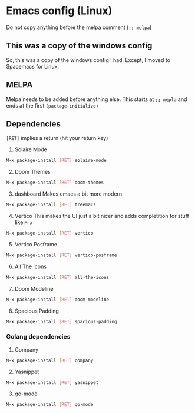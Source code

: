 # Emacs config (Linux)

Do not copy anything before the melpa comment (`;; melpa`)

## This was a copy of the windows config

So, this was a copy of the windows config I had. Except, I moved to Spacemacs for Linux.

## MELPA

Melpa needs to be added before anything else. This starts at `;; mepla` and ends at the first `(package-initialize)`

## Dependencies

`[RET]` implies a return (hit your return key)

1. Solaire Mode
```sh
M-x package-install [RET] solaire-mode
```

2. Doom Themes
```sh
M-x package-install [RET] doom-themes
```

3. dashboard
Makes emacs a bit more modern

```sh
M-x package-install [RET] treemacs
```

4. Vertico
This makes the UI just a bit nicer and adds completition for stuff like `M-x`

```sh
M-x package-install [RET] vertico
```

5. Vertico Posframe

```sh
M-x package-install [RET] vertico-posframe
```

6. All The Icons

```sh
M-x package-install [RET] all-the-icons
```

7. Doom Modeline

```sh
M-x package-install [RET] doom-modeline
```

8. Spacious Padding

```sh
M-x package-install [RET] spacious-padding
```

### Golang dependencies

1. Company

```sh
M-x package-install [RET] company
```

2. Yasnippet

```sh
M-x package-install [RET] yasnippet
```

3. go-mode

```sh
M-x package-install [RET] go-mode
```
